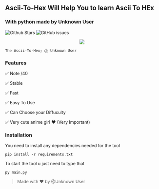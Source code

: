 ## Ascii-To-Hex Will Help You to learn Ascii To HEx
### With python made by Unknown User
![Github Stars](https://img.shields.io/github/stars/Unknown-user-dev/Ascii-To-Hex?style=flat-square)
![GitHub issues](https://img.shields.io/github/issues-raw/Unknown-user-dev/Ascii-To-Hex?style=flat-square)


<p align="center">
  <img src="https://vignette.wikia.nocookie.net/kancolle/images/a/a2/Kashima_Shopping_Full.png/revision/latest?cb=20170929103638">
</p>

```
The Ascii-To-Hex; ⓒ Unknown User
```

### Features

✅ Note /40

✅ Stable

✅ Fast

✅ Easy To Use 

✅ Can Choose your Diffuculty 

✅ Very cute anime girl ❤ (Very Important)

### Installation

You need to install any dependencies needed for the tool
```
pip install -r requirements.txt
```

To start the tool u just need to type that
```
py main.py
```

> Made with ❤ by @Unknown User
